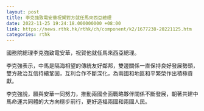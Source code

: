 ```yaml
---
layout: post
title: 李克強致電安華祝賀對方就任馬來西亞總理
date: 2022-11-25 19:24:18.000000000 +08:00
link: https://news.rthk.hk/rthk/ch/component/k2/1677238-20221125.htm
categories: rthk
---
```


國務院總理李克強致電安華，祝賀他就任馬來西亞總理。

李克強表示，中馬是隔海相望的傳統友好鄰邦，雙邊關係一直保持良好發展勢頭，雙方政治互信持續鞏固，互利合作不斷深化，為兩國和地區和平繁榮作出積極貢獻。

李克強說，願與安華一同努力，推動兩國全面戰略夥伴關係不斷發展，朝著共建中馬命運共同體的大方向穩步前行，更好造福兩國和兩國人民。
